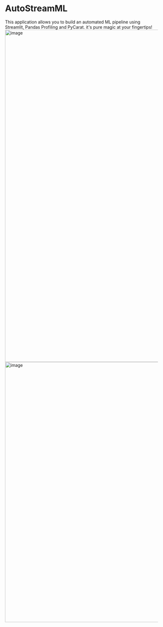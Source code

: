 # AutoStreamML
This application allows you to build an automated ML pipeline using Streamlit, Pandas Profiling and PyCarat. it's pure magic at your fingertips!
<img width="1093" alt="image" src="https://github.com/sarvagyasinghs/AutoStreamML/assets/89350505/4df4f6b9-b53f-4668-a834-f9fe3c35ed82">
<img width="856" alt="image" src="https://github.com/sarvagyasinghs/AutoStreamML/assets/89350505/617d690a-841a-4755-bb26-5589a4c31e12">

